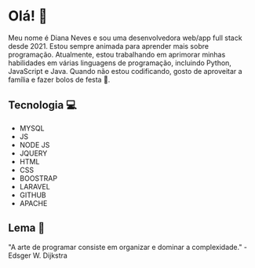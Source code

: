 # Olá! 👋

Meu nome é Diana Neves e sou uma desenvolvedora web/app full stack desde 2021. Estou sempre animada para aprender mais sobre programação. Atualmente, estou trabalhando em aprimorar minhas habilidades em várias linguagens de programação, incluindo Python, JavaScript e Java. Quando não estou codificando, gosto de aproveitar a família e fazer bolos de festa 🍰.

## Tecnologia 💻

- MYSQL 
- JS
- NODE JS
- JQUERY
- HTML
- CSS
- BOOSTRAP
- LARAVEL
- GITHUB
- APACHE

## Lema 🚀

"A arte de programar consiste em organizar e dominar a complexidade." - Edsger W. Dijkstra

